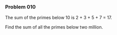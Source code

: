 ### Problem  010

The sum of the primes below 10 is 2 + 3 + 5 + 7 = 17.

Find the sum of all the primes below two million.
